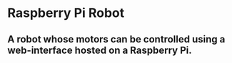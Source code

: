# Raspberry Pi Robot

## A robot whose motors can be controlled using a web-interface hosted on a Raspberry Pi.




